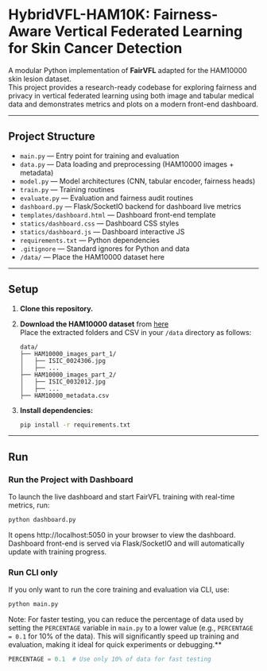 # HybridVFL-HAM10K: Fairness-Aware Vertical Federated Learning for Skin Cancer Detection

A modular Python implementation of **FairVFL** adapted for the HAM10000 skin lesion dataset.  
This project provides a research-ready codebase for exploring fairness and privacy in vertical federated learning using both image and tabular medical data and demonstrates metrics and plots on a modern front-end dashboard.

---

## Project Structure

- `main.py` — Entry point for training and evaluation  
- `data.py` — Data loading and preprocessing (HAM10000 images + metadata)  
- `model.py` — Model architectures (CNN, tabular encoder, fairness heads)  
- `train.py` — Training routines  
- `evaluate.py` — Evaluation and fairness audit routines  
- `dashboard.py` — Flask/SocketIO backend for dashboard live metrics  
- `templates/dashboard.html` — Dashboard front-end template  
- `statics/dashboard.css` — Dashboard CSS styles  
- `statics/dashboard.js` — Dashboard interactive JS  
- `requirements.txt` — Python dependencies  
- `.gitignore` — Standard ignores for Python and data  
- `/data/` — Place the HAM10000 dataset here  

---

## Setup

1. **Clone this repository.**

2. **Download the HAM10000 dataset** from [here](https://www.kaggle.com/datasets/kmader/skin-cancer-mnist-ham10000)  
   Place the extracted folders and CSV in your `/data` directory as follows:

    ```
    data/
    ├── HAM10000_images_part_1/
    │   ├── ISIC_0024306.jpg
    │   ├── ...
    ├── HAM10000_images_part_2/
    │   ├── ISIC_0032012.jpg
    │   ├── ...
    ├── HAM10000_metadata.csv
    ```

3. **Install dependencies:**

    ```bash
    pip install -r requirements.txt
    ```

---

## Run

### **Run the Project with Dashboard**

To launch the live dashboard and start FairVFL training with real-time metrics, run:

```bash
python dashboard.py
```

It opens http://localhost:5050 in your browser to view the dashboard.
Dashboard front-end is served via Flask/SocketIO and will automatically update with training progress.

### **Run CLI only**

If you only want to run the core training and evaluation via CLI, use:

```bash
python main.py
```
Note: For faster testing, you can reduce the percentage of data used by setting the `PERCENTAGE` variable in `main.py` to a lower value (e.g., `PERCENTAGE = 0.1` for 10% of the data). This will significantly speed up training and evaluation, making it ideal for quick experiments or debugging.**

```python
PERCENTAGE = 0.1  # Use only 10% of data for fast testing
